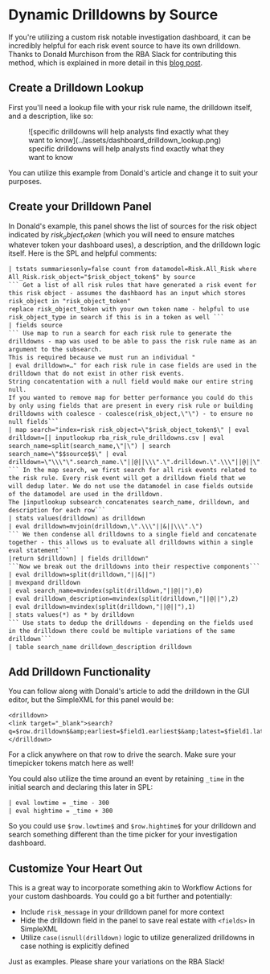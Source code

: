# Dynamic Drilldowns by Source

  If you're utilizing a custom risk notable investigation dashboard, it can be incredibly helpful for each risk event source to have its own drilldown. Thanks to Donald Murchison from the RBA Slack for contributing this method, which is explained in more detail in this [blog post](https://medium.com/@donemurch/lookup-to-drilldown-building-dynamic-searches-for-triaging-risk-notables-in-splunk-87c976711f7a).

## Create a Drilldown Lookup

  First you'll need a lookup file with your risk rule name, the drilldown itself, and a description, like so:

  <figure markdown>
  ![specific drilldowns will help analysts find exactly what they want to know](../assets/dashboard_drilldown_lookup.png)
  <figcaption>specific drilldowns will help analysts find exactly what they want to know</figcaption>
  </figure>

  You can utilize this example from Donald's article and change it to suit your purposes.

## Create your Drilldown Panel

  In Donald's example, this panel shows the list of sources for the risk object indicated by $risk_object_token$ (which you will need to ensure matches whatever token your dashboard uses), a description, and the drilldown logic itself. Here is the SPL and helpful comments:

```shell linenums="1" title="Drilldown Panel SPL"
| tstats summariesonly=false count from datamodel=Risk.All_Risk where All_Risk.risk_object="$risk_object_token$" by source
``` Get a list of all risk rules that have generated a risk event for this risk object - assumes the dashbaord has an input which stores risk_object in "risk_object_token"
replace risk_object_token with your own token name - helpful to use risk_object_type in search if this is in a token as well ```
| fields source
``` Use map to run a search for each risk rule to generate the drilldowns - map was used to be able to pass the risk rule name as an argument to the subsearch.
This is required because we must run an individual "
| eval drilldown=…" for each risk rule in case fields are used in the drilldown that do not exist in other risk events.
String concatentation with a null field would make our entire string null.
If you wanted to remove map for better performance you could do this by only using fields that are present in every risk rule or building drilldowns with coalesce - coalesce(risk_object,\"\") - to ensure no null fields```
| map search="index=risk risk_object=\"$risk_object_token$\" | eval drilldown=[| inputlookup rba_risk_rule_drilldowns.csv | eval search_name=split(search_name,\"|\") | search search_name=\"$$source$$\" | eval drilldown=\"\\\"\".search_name.\"||@||\\\".\".drilldown.\".\\\"||@||\".description.\"\\\"\"
``` In the map search, we first search for all risk events related to the risk rule. Every risk event will get a drilldown field that we will dedup later. We do not use the datamodel in case fields outside of the datamodel are used in the drilldown.
The |inputlookup subsearch concatenates search_name, drilldown, and description for each row```
| stats values(drilldown) as drilldown
| eval drilldown=mvjoin(drilldown,\".\\\"||&||\\\".\")
``` We then condense all drilldowns to a single field and concatenate together - this allows us to evaluate all drilldowns within a single eval statement```
|return $drilldown] | fields drilldown"
```Now we break out the drilldowns into their respective components```
| eval drilldown=split(drilldown,"||&||")
| mvexpand drilldown
| eval search_name=mvindex(split(drilldown,"||@||"),0)
| eval drilldown_description=mvindex(split(drilldown,"||@||"),2)
| eval drilldown=mvindex(split(drilldown,"||@||"),1)
| stats values(*) as * by drilldown
``` Use stats to dedup the drilldowns - depending on the fields used in the drilldown there could be multiple variations of the same drilldown```
| table search_name drilldown_description drilldown
```

## Add Drilldown Functionality

You can follow along with Donald's article to add the drilldown in the GUI editor, but the SimpleXML for this panel would be:

```shell linenums="1" title="Drilldown SimpleXML"
<drilldown>
<link target="_blank">search?q=$row.drilldown$&amp;earliest=$field1.earliest$&amp;latest=$field1.latest$</link>
</drilldown>
```

For a click anywhere on that row to drive the search. Make sure your timepicker tokens match here as well!

You could also utilize the time around an event by retaining `_time` in the initial search and declaring this later in SPL:
```shell linenums="1" title="Extra Time Control"
| eval lowtime = _time - 300
| eval hightime = _time + 300
```

So you could use `$row.lowtime$` and `$row.hightime$` for your drilldown and search something different than the time picker for your investigation dashboard.

## Customize Your Heart Out

This is a great way to incorporate something akin to Workflow Actions for your custom dashboards. You could go a bit further and potentially:

- Include `risk_message` in your drilldown panel for more context
- Hide the drilldown field in the panel to save real estate with `<fields>` in SimpleXML
- Utilize `case(isnull(drilldown)` logic to utilize generalized drilldowns in case nothing is explicitly defined

Just as examples. Please share your variations on the RBA Slack!
